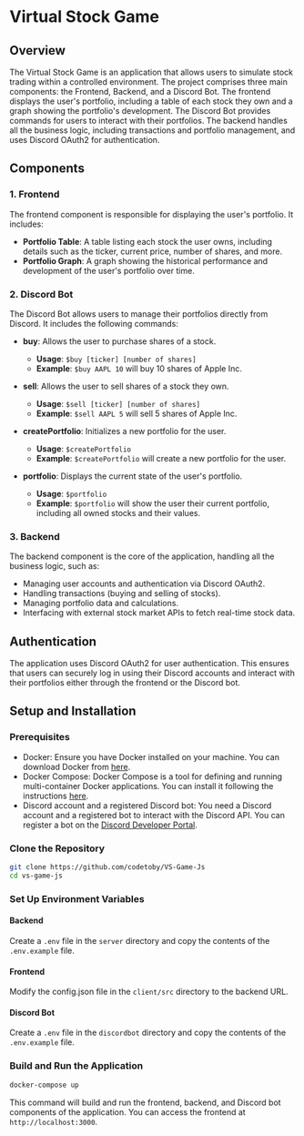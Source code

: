 # Virtual Stock Game

## Overview

The Virtual Stock Game is an application that allows users to simulate stock trading within a controlled environment. The project comprises three main components: the Frontend, Backend, and a Discord Bot. The frontend displays the user's portfolio, including a table of each stock they own and a graph showing the portfolio's development. The Discord Bot provides commands for users to interact with their portfolios. The backend handles all the business logic, including transactions and portfolio management, and uses Discord OAuth2 for authentication.

## Components

### 1. Frontend

The frontend component is responsible for displaying the user's portfolio. It includes:
- **Portfolio Table**: A table listing each stock the user owns, including details such as the ticker, current price, number of shares, and more.
- **Portfolio Graph**: A graph showing the historical performance and development of the user's portfolio over time.

### 2. Discord Bot

The Discord Bot allows users to manage their portfolios directly from Discord. It includes the following commands:
- **buy**: Allows the user to purchase shares of a stock.
  - **Usage**: `$buy [ticker] [number of shares]`
  - **Example**: `$buy AAPL 10` will buy 10 shares of Apple Inc.

- **sell**: Allows the user to sell shares of a stock they own.
  - **Usage**: `$sell [ticker] [number of shares]`
  - **Example**: `$sell AAPL 5` will sell 5 shares of Apple Inc.

- **createPortfolio**: Initializes a new portfolio for the user.
  - **Usage**: `$createPortfolio`
  - **Example**: `$createPortfolio` will create a new portfolio for the user.

- **portfolio**: Displays the current state of the user's portfolio.
  - **Usage**: `$portfolio`
  - **Example**: `$portfolio` will show the user their current portfolio, including all owned stocks and their values.

### 3. Backend

The backend component is the core of the application, handling all the business logic, such as:
- Managing user accounts and authentication via Discord OAuth2.
- Handling transactions (buying and selling of stocks).
- Managing portfolio data and calculations.
- Interfacing with external stock market APIs to fetch real-time stock data.

## Authentication

The application uses Discord OAuth2 for user authentication. This ensures that users can securely log in using their Discord accounts and interact with their portfolios either through the frontend or the Discord bot.

## Setup and Installation

### Prerequisites

- Docker: Ensure you have Docker installed on your machine. You can download Docker from [here](https://www.docker.com/get-started).
- Docker Compose: Docker Compose is a tool for defining and running multi-container Docker applications. You can install it following the instructions [here](https://docs.docker.com/compose/install/).
- Discord account and a registered Discord bot: You need a Discord account and a registered bot to interact with the Discord API. You can register a bot on the [Discord Developer Portal](https://discord.com/developers/applications).

### Clone the Repository

```bash
git clone https://github.com/codetoby/VS-Game-Js
cd vs-game-js
```

### Set Up Environment Variables

#### Backend
Create a `.env` file in the `server` directory and copy the contents of the `.env.example` file.

#### Frontend
Modify the config.json file in the `client/src` directory to the backend URL.

#### Discord Bot
Create a `.env` file in the `discordbot` directory and copy the contents of the `.env.example` file.

### Build and Run the Application

```bash
docker-compose up
```

This command will build and run the frontend, backend, and Discord bot components of the application. You can access the frontend at `http://localhost:3000`.
